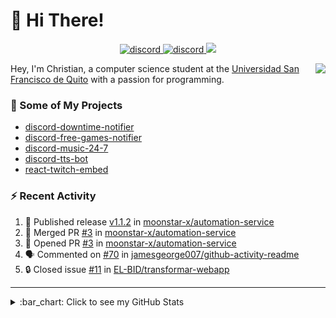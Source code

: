 # :wave: Hi There!

<p align="center">
  <a href="https://discord.gg/mhj3Zsv">
    <img alt="discord" src="https://img.shields.io/discord/730998659008823296.svg?label=&logo=discord&logoColor=ffffff&color=7389D8&labelColor=6A7EC2"/>
  </a>
  <a href="https://twitter.com/moonstar_x99">
    <img alt="discord" src="https://img.shields.io/twitter/follow/moonstar_x99?label=Follow%20Me%21&style=social"/>
  </a>
  <a href="https://badges.pufler.dev">
    <img src="https://badges.pufler.dev/visits/moonstar-x/moonstar-x?style=flat&logo=github">
  </a>
</p>

<img align="right" src="https://media.tenor.com/images/cb8fb20986aac7eef75c8ce6bc3997c0/tenor.gif" />

Hey, I'm Christian, a computer science student at the [Universidad San Francisco de Quito](http://www.usfq.edu.ec/Paginas/Inicio.aspx) with a passion for programming.

### :rocket: Some of My Projects

* [discord-downtime-notifier](https://github.com/moonstar-x/discord-downtime-notifier)
* [discord-free-games-notifier](https://github.com/moonstar-x/discord-free-games-notifier)
* [discord-music-24-7](https://github.com/moonstar-x/discord-music-24-7)
* [discord-tts-bot](https://github.com/moonstar-x/discord-tts-bot)
* [react-twitch-embed](https://github.com/moonstar-x/react-twitch-embed)

### :zap: Recent Activity

<!--START_SECTION:activity-->
1. 🚀 Published release [v1.1.2](https://github.com/moonstar-x/automation-service/releases/tag/v1.1.2) in [moonstar-x/automation-service](https://github.com/moonstar-x/automation-service)
2. 🎉 Merged PR [#3](https://github.com/moonstar-x/automation-service/pull/3) in [moonstar-x/automation-service](https://github.com/moonstar-x/automation-service)
3. 💪 Opened PR [#3](https://github.com/moonstar-x/automation-service/pull/3) in [moonstar-x/automation-service](https://github.com/moonstar-x/automation-service)
4. 🗣 Commented on [#70](https://github.com/jamesgeorge007/github-activity-readme/issues/70#issuecomment-1569187792) in [jamesgeorge007/github-activity-readme](https://github.com/jamesgeorge007/github-activity-readme)
5. 🔒 Closed issue [#11](https://github.com/EL-BID/transformar-webapp/issues/11) in [EL-BID/transformar-webapp](https://github.com/EL-BID/transformar-webapp)
<!--END_SECTION:activity-->

---

<details>
  <summary>
    :bar_chart: Click to see my GitHub Stats
  </summary>
  <p align="center">
    <br>
    <img alt="GitHub Stats" src="https://github-readme-stats.vercel.app/api?username=moonstar-x&count_private=true&show_icons=true&theme=dracula" />
    <br>
    <img alt="GitHub Top Languages" src="https://github-readme-stats.vercel.app/api/top-langs/?username=moonstar-x&layout=compact&theme=dracula" />
  </p>
</details>
